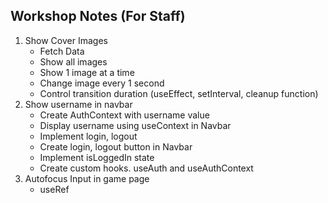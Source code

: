 ## Workshop Notes (For Staff)
1. Show Cover Images
    - Fetch Data
    - Show all images
    - Show 1 image at a time
    - Change image every 1 second
    - Control transition duration (useEffect, setInterval, cleanup function)
2. Show username in navbar
    - Create AuthContext with username value
    - Display username using useContext in Navbar
    - Implement login, logout
    - Create login, logout button in Navbar
    - Implement isLoggedIn state
    - Create custom hooks. useAuth and useAuthContext
3. Autofocus Input in game page
    - useRef